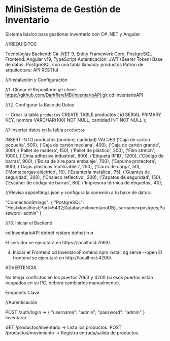 # MiniSistema de Gestión de Inventario
Sistema básico para gestionar inventario con C# .NET y Angular.

///REQUISITOS 

Tecnologías
Backend: C# .NET 9, Entity Framework Core, PostgreSQL
Frontend: Angular v19, TypeScript
Autenticación: JWT (Bearer Token)
Base de datos: PostgreSQL con una tabla llamada: productos
Patrón de arquitectura: API RESTful

///Instalación y Configuración

//1. Clonar el Repositorio
git clone https://github.com/DarkflareMB/InventarioAPI.git
cd InventarioAPI

///2. Configurar la Base de Datos

-- Crear la tabla `productos`
CREATE TABLE productos (
    id SERIAL PRIMARY KEY,
    nombre VARCHAR(100) NOT NULL,
    cantidad INT NOT NULL
);

/// Insertar datos en la tabla `productos`

INSERT INTO productos (nombre, cantidad) VALUES
('Caja de cartón pequeña', 500),
('Caja de cartón mediana', 400),
('Caja de cartón grande', 300),
('Pallet de madera', 150),
('Pallet de plástico', 200),
('Film stretch', 1000),
('Cinta adhesiva industrial', 800),
('Etiqueta RFID', 1200),
('Código de barras', 900),
('Bolsa de aire para embalaje', 700),
('Espuma protectora', 600),
('Cajas plásticas reutilizables', 250),
('Carro de carga', 50),
('Montacargas eléctrico', 10),
('Estantería metálica', 75),
('Guantes de seguridad', 300),
('Chaleco reflectivo', 200),
('Zapatos de seguridad', 150),
('Escáner de código de barras', 80),
('Impresora térmica de etiquetas', 40);



///Revisa appsettings.json y configura la conexión a tu base de datos:

"ConnectionStrings": {
  "PostgreSQL": "Host=localhost;Port=5432;Database=InventarioDB;Username=postgres;Password=admin"
}

///3. Iniciar el Backend

cd InventarioAPI
dotnet restore
dotnet run

El servidor se ejecutará en https://localhost:7063/.


4. Iniciar el Frontend
cd InventarioFrontend
npm install
ng serve --open
El frontend se ejecutará en http://localhost:4200/.

ADVERTENCIA

No tenga conflictos en los puertos 7063 y 4200 (si esos puertos están ocupados en su PC, deberá cambiarlos manualmente).


Endpoints Clave

//Autenticación

POST /auth/login → { "username": "admin", "password": "admin" }
Inventario

GET /productos/inventario → Lista los productos.
POST /productos/movimiento → Registra entrada/salida de productos.




